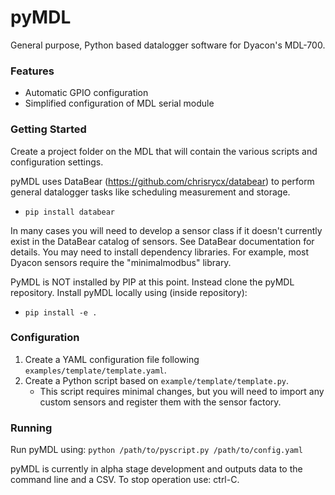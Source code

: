 # pyMDL
General purpose, Python based datalogger software for Dyacon's MDL-700.

### Features
* Automatic GPIO configuration
* Simplified configuration of MDL serial module

### Getting Started
Create a project folder on the MDL that will contain the various scripts
and configuration settings.

pyMDL uses DataBear (https://github.com/chrisrycx/databear) to perform general datalogger tasks like scheduling measurement and storage. 
* `pip install databear`

In many cases you will need to develop a sensor class if it doesn't currently
exist in the DataBear catalog of sensors. See DataBear documentation for details.
You may need to install dependency libraries. For example, most Dyacon sensors
require the "minimalmodbus" library.

PyMDL is NOT installed by PIP at this point. Instead clone the pyMDL
repository. Install pyMDL locally using (inside repository):
* `pip install -e .`

### Configuration
1. Create a YAML configuration file following `examples/template/template.yaml`. 
2. Create a Python script based on `example/template/template.py`.
    * This script requires minimal changes, but you will need to import
      any custom sensors and register them with the sensor factory.

### Running
Run pyMDL using: `python /path/to/pyscript.py /path/to/config.yaml`

pyMDL is currently in alpha stage development and outputs data to the command line
and a CSV. To stop operation use: ctrl-C.
